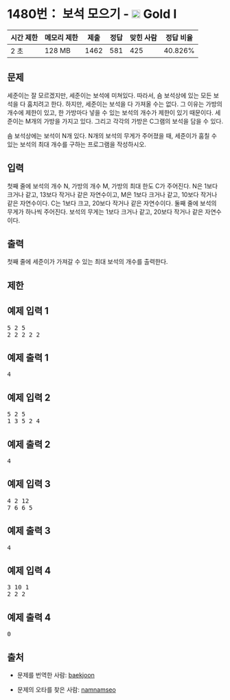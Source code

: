 # 1480번： 보석 모으기 - <img src="https://static.solved.ac/tier_small/15.svg" style="height:20px" /> Gold I



| 시간 제한 | 메모리 제한 | 제출 | 정답 | 맞힌 사람 | 정답 비율 |
| --- | --- | --- | --- | --- | --- |
| 2 초 | 128 MB | 1462 | 581 | 425 | 40.826% |
## 문제

세준이는 잘 모르겠지만, 세준이는 보석에 미쳐있다. 따라서, 숌 보석상에 있는 모든 보석을 다 훔치려고 한다. 하지만, 세준이는 보석을 다 가져올 수는 없다. 그 이유는 가방의 개수에 제한이 있고, 한 가방마다 넣을 수 있는 보석의 개수가 제한이 있기 때문이다. 세준이는 M개의 가방을 가지고 있다. 그리고 각각의 가방은 C그램의 보석을 담을 수 있다.

숌 보석상에는 보석이 N개 있다. N개의 보석의 무게가 주어졌을 때, 세준이가 훔칠 수 있는 보석의 최대 개수를 구하는 프로그램을 작성하시오.

## 입력

첫째 줄에 보석의 개수 N, 가방의 개수 M, 가방의 최대 한도 C가 주어진다. N은 1보다 크거나 같고, 13보다 작거나 같은 자연수이고, M은 1보다 크거나 같고, 10보다 작거나 같은 자연수이다. C는 1보다 크고, 20보다 작거나 같은 자연수이다. 둘째 줄에 보석의 무게가 하나씩 주어진다. 보석의 무게는 1보다 크거나 같고, 20보다 작거나 같은 자연수이다.

## 출력

첫째 줄에 세준이가 가져갈 수 있는 최대 보석의 개수를 출력한다.

## 제한

## 예제 입력 1

<pre>5 2 5
2 2 2 2 2
</pre>
## 예제 출력 1

<pre>4</pre>
## 예제 입력 2

<pre>5 2 5
1 3 5 2 4
</pre>
## 예제 출력 2

<pre>4
</pre>
## 예제 입력 3

<pre>4 2 12
7 6 6 5
</pre>
## 예제 출력 3

<pre>4
</pre>
## 예제 입력 4

<pre>3 10 1
2 2 2
</pre>
## 예제 출력 4

<pre>0
</pre>
## 출처

- 문제를 번역한 사람: [baekjoon](/user/baekjoon)

- 문제의 오타를 찾은 사람: [namnamseo](/user/namnamseo)